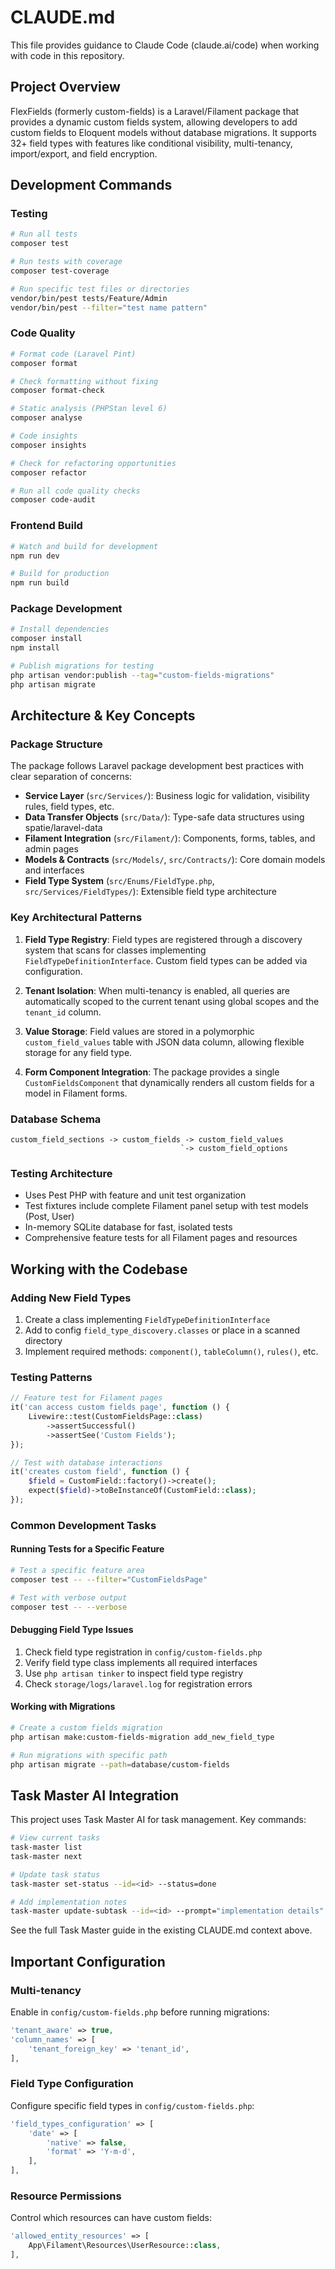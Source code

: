 # CLAUDE.md

This file provides guidance to Claude Code (claude.ai/code) when working with code in this repository.

## Project Overview

FlexFields (formerly custom-fields) is a Laravel/Filament package that provides a dynamic custom fields system, allowing developers to add custom fields to Eloquent models without database migrations. It supports 32+ field types with features like conditional visibility, multi-tenancy, import/export, and field encryption.

## Development Commands

### Testing
```bash
# Run all tests
composer test

# Run tests with coverage
composer test-coverage

# Run specific test files or directories
vendor/bin/pest tests/Feature/Admin
vendor/bin/pest --filter="test name pattern"
```

### Code Quality
```bash
# Format code (Laravel Pint)
composer format

# Check formatting without fixing
composer format-check

# Static analysis (PHPStan level 6)
composer analyse

# Code insights
composer insights

# Check for refactoring opportunities
composer refactor

# Run all code quality checks
composer code-audit
```

### Frontend Build
```bash
# Watch and build for development
npm run dev

# Build for production
npm run build
```

### Package Development
```bash
# Install dependencies
composer install
npm install

# Publish migrations for testing
php artisan vendor:publish --tag="custom-fields-migrations"
php artisan migrate
```

## Architecture & Key Concepts

### Package Structure
The package follows Laravel package development best practices with clear separation of concerns:

- **Service Layer** (`src/Services/`): Business logic for validation, visibility rules, field types, etc.
- **Data Transfer Objects** (`src/Data/`): Type-safe data structures using spatie/laravel-data
- **Filament Integration** (`src/Filament/`): Components, forms, tables, and admin pages
- **Models & Contracts** (`src/Models/`, `src/Contracts/`): Core domain models and interfaces
- **Field Type System** (`src/Enums/FieldType.php`, `src/Services/FieldTypes/`): Extensible field type architecture

### Key Architectural Patterns

1. **Field Type Registry**: Field types are registered through a discovery system that scans for classes implementing `FieldTypeDefinitionInterface`. Custom field types can be added via configuration.

2. **Tenant Isolation**: When multi-tenancy is enabled, all queries are automatically scoped to the current tenant using global scopes and the `tenant_id` column.

3. **Value Storage**: Field values are stored in a polymorphic `custom_field_values` table with JSON data column, allowing flexible storage for any field type.

4. **Form Component Integration**: The package provides a single `CustomFieldsComponent` that dynamically renders all custom fields for a model in Filament forms.

### Database Schema
```
custom_field_sections -> custom_fields -> custom_field_values
                                      `-> custom_field_options
```

### Testing Architecture
- Uses Pest PHP with feature and unit test organization
- Test fixtures include complete Filament panel setup with test models (Post, User)
- In-memory SQLite database for fast, isolated tests
- Comprehensive feature tests for all Filament pages and resources

## Working with the Codebase

### Adding New Field Types
1. Create a class implementing `FieldTypeDefinitionInterface`
2. Add to config `field_type_discovery.classes` or place in a scanned directory
3. Implement required methods: `component()`, `tableColumn()`, `rules()`, etc.

### Testing Patterns
```php
// Feature test for Filament pages
it('can access custom fields page', function () {
    Livewire::test(CustomFieldsPage::class)
        ->assertSuccessful()
        ->assertSee('Custom Fields');
});

// Test with database interactions
it('creates custom field', function () {
    $field = CustomField::factory()->create();
    expect($field)->toBeInstanceOf(CustomField::class);
});
```

### Common Development Tasks

#### Running Tests for a Specific Feature
```bash
# Test a specific feature area
composer test -- --filter="CustomFieldsPage"

# Test with verbose output
composer test -- --verbose
```

#### Debugging Field Type Issues
1. Check field type registration in `config/custom-fields.php`
2. Verify field type class implements all required interfaces
3. Use `php artisan tinker` to inspect field type registry
4. Check `storage/logs/laravel.log` for registration errors

#### Working with Migrations
```bash
# Create a custom fields migration
php artisan make:custom-fields-migration add_new_field_type

# Run migrations with specific path
php artisan migrate --path=database/custom-fields
```

## Task Master AI Integration

This project uses Task Master AI for task management. Key commands:

```bash
# View current tasks
task-master list
task-master next

# Update task status
task-master set-status --id=<id> --status=done

# Add implementation notes
task-master update-subtask --id=<id> --prompt="implementation details"
```

See the full Task Master guide in the existing CLAUDE.md context above.

## Important Configuration

### Multi-tenancy
Enable in `config/custom-fields.php` before running migrations:
```php
'tenant_aware' => true,
'column_names' => [
    'tenant_foreign_key' => 'tenant_id',
],
```

### Field Type Configuration
Configure specific field types in `config/custom-fields.php`:
```php
'field_types_configuration' => [
    'date' => [
        'native' => false,
        'format' => 'Y-m-d',
    ],
],
```

### Resource Permissions
Control which resources can have custom fields:
```php
'allowed_entity_resources' => [
    App\Filament\Resources\UserResource::class,
],
```